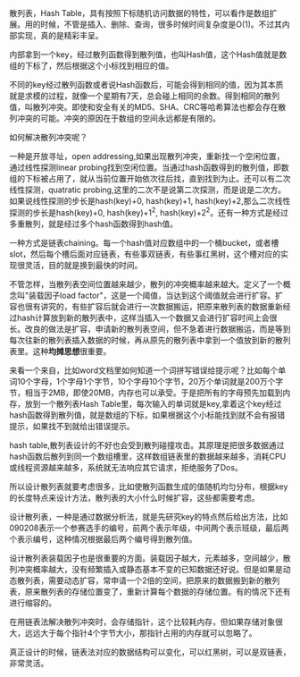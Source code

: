 散列表，Hash Table，具有按照下标随机访问数据的特性，可以看作是数组扩展。用的时候，不管是插入、删除、查询，很多时候时间复杂度是O(1)。不过其内部实现，真的是精彩丰呈。

内部拿到一个key，经过散列函数得到散列值，也叫Hash值，这个Hash值就是数组的下标了，然后根据这个小标找到相应的值。

不同的key经过散列函数或者说Hash函数后，可能会得到相同的值，因为其本质就是求模的过程，就像一个星期有7天，总会碰上相同的余数。得到相同的散列值，叫散列冲突。即使和安全有关的MD5、SHA、CRC等哈希算法也都会存在散列冲突的可能。冲突的原因在于数组的空间永远都是有限的。

如何解决散列冲突呢？

一种是开放寻址，open addressing,如果出现散列冲突，重新找一个空闲位置，通过线性探测linear probing找到空闲位置。当通过hash函数得到的散列值，即数组的下标被占用了，就从当前位置开始依次往后找，直到找到为止。还可以有二次线性探测，quatratic probing,这里的二次不是说第二次探测，而是说是二次方。如果说线性探测的步长是hash(key)+0, hash(key)+1, hash(key)+2,那么二次线性探测的步长是hash(key)+0, hash(key)+1<sup>2</sup>, hash(key)+2<sup>2</sup>。还有一种方式是经过多重散列，就是经过多个hash函数得到hash值。

一种方式是链表chaining。每一个hash值对应数组中的一个桶bucket，或者槽slot，然后每个槽后面对应链表，有些事双链表，有些事红黑树，这个槽对应的实现很灵活，目的就是换到最快的时间。

不管怎样，当散列表空间位置越来越少，散列的冲突概率越来越大。定义了一个概念叫"装载因子load factor"，这是一个阈值，当达到这个阈值就会进行扩容。扩容也很有讲究的，有些扩容后就会进行一次数据搬运，把原来散列表的数据重新经过hash计算放到新的散列表中，这样当插入一个数据又会进行扩容时间上会很长。改良的做法是扩容，申请新的散列表空间，但不急着进行数据搬运，而是等到每次往新的散列表插入数据的时候，再从原先的散列表中拿到一个值放到新的散列表里。这种**均摊思想**很重要。

来看一个来自，比如word文档里如何知道一个词拼写错误给提示呢？比如每个单词10个字母，1个字母1个字节，10个字母10个字节，20万个单词就是200万个字节，相当于2MB，即使20MB，内存也可以承受。于是把所有的字母预先加载到内存，放到一个散列表Hash Table里，每次输入的单词就是key,拿着这个key经过hash函数得到散列值，就是数组的下标，如果根据这个小标能找到就不会有报错提示，如果找不到就给出错误提示。


hash table,散列表设计的不好也会受到散列碰撞攻击。其原理是把很多数据通过hash函数后散列到同一个数组槽里，这样数组链表里的数据越来越多，消耗CPU或线程资源越来越多，系统就无法响应其它请求，拒绝服务了Dos。

所以设计散列表就要考虑很多，比如使散列函数生成的值随机均匀分布，根据key的长度特点来设计方法，散列表的大小什么时候扩容，这些都需要考虑。

设计散列表，一种是通过数据分析法，就是先研究key的特点然后给出方法，比如090208表示一个参赛选手的编号，前两个表示年级，中间两个表示班级，最后两个表示编号，这种情况根据最后两个编号得到散列值。

设计散列表装载因子也是很重要的方面。装载因子越大，元素越多，空间越少，散列冲突概率越大，没有频繁插入或静态基本不变的已知数据还好说。但是如果是动态散列表，需要动态扩容，常申请一个2倍的空间，把原来的数据搬到新的散列表，原来散列表的存储位置变了，重新计算每个数据的存储位置。有的情况下还有进行缩容的。


在用链表法解决散列冲突时，会存储指针，这个比较耗内存，但如果存储对象很大，远远大于每个指针4个字节大小，那指针占用的内存就可以忽略了。

真正设计的时候，链表法对应的数据结构可以变化，可以红黑树，可以是双链表，非常灵活。